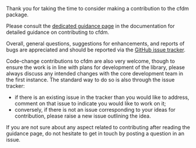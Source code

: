 Thank you for taking the time to consider making a contribution to the
cfdm package.

Please consult the
[dedicated guidance page](https://ncas-cms.github.io/cfdm/contributing.html)
in the documentation for detailed guidance on contributing to cfdm.

Overall, general questions, suggestions for enhancements, and reports
of bugs are appreciated and should be reported via the
[GitHub issue tracker](https://github.com/NCAS-CMS/cfdm/issues).

Code-change contributions to cfdm are also very welcome, though to
ensure the work is in line with plans for development of the library, please
always discuss any intended changes with the core development team in the
first instance. The standard way to do so is also through the
issue tracker:

* if there is an existing issue in the tracker than you would like
  to address, comment on that issue to indicate you would like to work on
  it;
* conversely, if there is not an issue corresponding to your ideas for
  contribution, please raise a new issue outlining the idea.

If you are not sure about any aspect related to contributing after
reading the guidance page, do not hesitate to get in touch by posting
a question in an issue.
